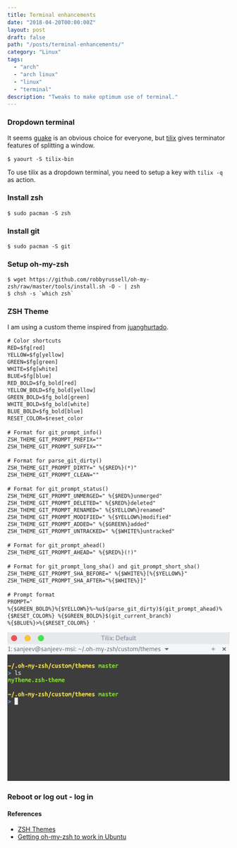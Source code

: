 ```yaml
---
title: Terminal enhancements
date: "2018-04-20T00:00:00Z"
layout: post
draft: false
path: "/posts/terminal-enhancements/"
category: "Linux"
tags:
  - "arch"
  - "arch linux"
  - "linux"
  - "terminal"
description: "Tweaks to make optimum use of terminal."
---
```


### Dropdown terminal

It seems <a href="http://guake-project.org/" target="_blank">guake</a> is an obvious choice for everyone, but <a href="https://gnunn1.github.io/tilix-web/" target="_blank">tilix</a> gives terminator features of splitting a window.

```console
$ yaourt -S tilix-bin
```

To use tilix as a dropdown terminal, you need to setup a key with `tilix -q` as action.

### Install zsh

```console
$ sudo pacman -S zsh
```

### Install git

```console
$ sudo pacman -S git
```

### Setup oh-my-zsh

```console
$ wget https://github.com/robbyrussell/oh-my-zsh/raw/master/tools/install.sh -O - | zsh
$ chsh -s `which zsh`
```

### ZSH Theme

I am using a custom theme inspired from <a href="https://github.com/robbyrussell/oh-my-zsh/wiki/themes#juanghurtado" target="_blank">juanghurtado</a>.

```console
# Color shortcuts
RED=$fg[red]
YELLOW=$fg[yellow]
GREEN=$fg[green]
WHITE=$fg[white]
BLUE=$fg[blue]
RED_BOLD=$fg_bold[red]
YELLOW_BOLD=$fg_bold[yellow]
GREEN_BOLD=$fg_bold[green]
WHITE_BOLD=$fg_bold[white]
BLUE_BOLD=$fg_bold[blue]
RESET_COLOR=$reset_color

# Format for git_prompt_info()
ZSH_THEME_GIT_PROMPT_PREFIX=""
ZSH_THEME_GIT_PROMPT_SUFFIX=""

# Format for parse_git_dirty()
ZSH_THEME_GIT_PROMPT_DIRTY=" %{$RED%}(*)"
ZSH_THEME_GIT_PROMPT_CLEAN=""

# Format for git_prompt_status()
ZSH_THEME_GIT_PROMPT_UNMERGED=" %{$RED%}unmerged"
ZSH_THEME_GIT_PROMPT_DELETED=" %{$RED%}deleted"
ZSH_THEME_GIT_PROMPT_RENAMED=" %{$YELLOW%}renamed"
ZSH_THEME_GIT_PROMPT_MODIFIED=" %{$YELLOW%}modified"
ZSH_THEME_GIT_PROMPT_ADDED=" %{$GREEN%}added"
ZSH_THEME_GIT_PROMPT_UNTRACKED=" %{$WHITE%}untracked"

# Format for git_prompt_ahead()
ZSH_THEME_GIT_PROMPT_AHEAD=" %{$RED%}(!)"

# Format for git_prompt_long_sha() and git_prompt_short_sha()
ZSH_THEME_GIT_PROMPT_SHA_BEFORE=" %{$WHITE%}[%{$YELLOW%}"
ZSH_THEME_GIT_PROMPT_SHA_AFTER="%{$WHITE%}]"

# Prompt format
PROMPT='
%{$GREEN_BOLD%}%{$YELLOW%}%~%u$(parse_git_dirty)$(git_prompt_ahead)%{$RESET_COLOR%} %{$GREEN_BOLD%}$(git_current_branch)
%{$BLUE%}>%{$RESET_COLOR%} '
```

![My Custom ZSH Theme](./my-custom-theme.png)

### Reboot or log out - log in

#### References

* <a href="https://github.com/robbyrussell/oh-my-zsh/wiki/themes" target="_blank">ZSH Themes</a>
* <a href="https://gist.github.com/tsabat/1498393" target="_blank">Getting oh-my-zsh to work in Ubuntu</a>
